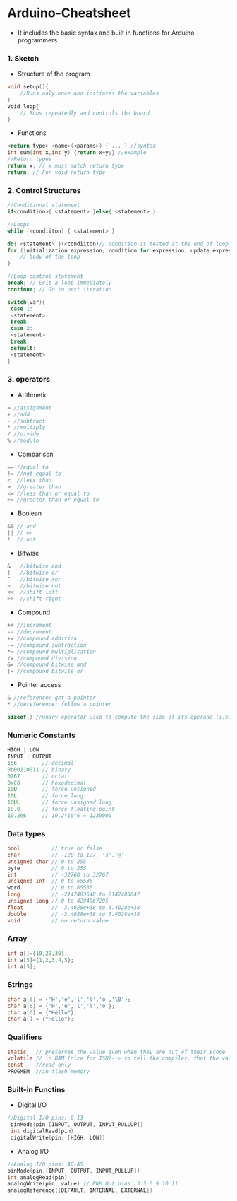 # Arduino-Cheatsheet
* It includes the basic syntax and built in functions for Arduino programmers
### 1. Sketch
* Structure of the program
```c
void setup(){
	//Runs only once and initiates the variables
}
Void loop{
	// Runs repeatedly and controls the board
}
```
* Functions
```c
<return type> <name>(<params>) { ... } //syntax
int sum(int x,int y) {return x+y;} //example
//Return types
return x; // x must match return type
return; // For void return type
```
### 2. Control Structures
```c
//Conditional statement
if<condition>{ <statement> }else{ <statement> }

//Loops
while (<condiiton) { <statement> }

do{ <statement> }(<condiiton)// condition is tested at the end of loop 
for (initialization expression; condition for expression; update expression){    
	// body of the loop
}

//Loop control statement
break; // Exit a loop immediately
continue; // Go to next iteration

switch(var){
 case 1:
 <statement>
 break;
 case 2:
 <statement>
 break;
 default:
 <statement>
}
```
### 3. operators
* Arithmetic
```c
= //assignment
+ //add
- //subtract
* //multiply 
/ //divide
% //modulo
```
* Comparison
```c
== //equal to
!= //not equal to
<  //less than 
>  //greater than
<= //less than or equal to
>= //greater than or equal to
```
* Boolean
```c
&& // and
|| // or
!  // not
```
* Bitwise
```c
&   //bitwise and 
|   //bitwise or
^   //bitwise xor 
~   //bitwise not
<<  //shift left 
>>  //shift right
```
* Compound 
```c
++ //increment
-- //decrement
+= //compound addition
-= //compound subtraction
*= //compound multiplication
/= //compound division
&= //compound bitwise and
|= //compound bitwise or
```
* Pointer access
```c
& //reference: get a pointer
* //dereference: follow a pointer
```
```c
sizeof() //unary operator used to compute the size of its operand (i.e) returns the amount of memory allocated
```
### Numeric Constants
```c
HIGH | LOW
INPUT | OUTPUT
156        // decimal
0b00110011 // binary
0267       // octal
0xC8       // hexadecimal
10U        // force unsigned
10L        // force long
10UL       // force unsigned long
10.0       // force floating point
10.2e6     // 10.2*10^6 = 1230000
```

### Data types
```c
bool          // true or false
char          // -128 to 127, 's','@'
unsigned char // 0 to 255
byte          // 0 to 255
int           // -32768 to 32767
unsigned int  // 0 to 65535
word          // 0 to 65535
long          // -2147483648 to 2147483647
unsigned long // 0 to 4294967295
float         // -3.4028e+38 to 3.4028e+38
double        // -3.4028e+38 to 3.4028e+38
void          // no return value
```
### Array
```c
int a[]={10,20,30};
int a[5]={1,2,3,4,5};
int a[5];
```

### Strings
```c
char a[6] = {'H','e','l','l','o','\0'};
char a[6] = {'H','e','l','l','o'};
char a[6] = {"Hello"};
char a[] = {"Hello"};
```
### Qualifiers
```c
static   // preserves the value even when they are out of their scope
volatile // in RAM (nice for ISR)--> to tell the compiler, that the value may change at any time.
const    //read-only
PROGMEM  //in flash memory
```
### Built-in Functins
* Digital I/O
```c
//Digital I/O pins: 0-13 
 pinMode(pin,[INPUT, OUTPUT, INPUT_PULLUP])
 int digitalRead(pin)
 digitalWrite(pin, [HIGH, LOW])
```
* Analog I/O
```c
//Analog I/O pins: A0-A5
pinMode(pin,[INPUT, OUTPUT, INPUT_PULLUP])
int analogRead(pin)
analogWrite(pin, value) // PWM Out pins: 3 5 6 9 10 11
analogReference([DEFAULT, INTERNAL, EXTERNAL])
```
